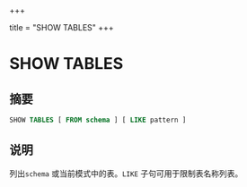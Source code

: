 +++

title = "SHOW TABLES"
+++

# SHOW TABLES

## 摘要

``` sql
SHOW TABLES [ FROM schema ] [ LIKE pattern ]
```

## 说明

列出`schema` 或当前模式中的表。`LIKE` 子句可用于限制表名称列表。
